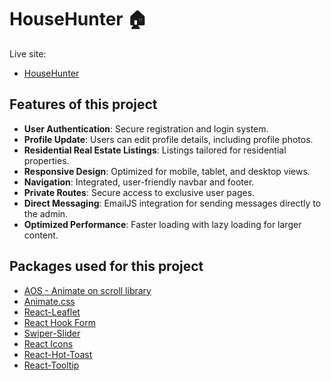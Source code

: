 # HouseHunter 🏠

Live site:

- [HouseHunter](https://hilarious-bienenstitch-88d57a.netlify.app/)

## Features of this project

- **User Authentication**: Secure registration and login system.
- **Profile Update**: Users can edit profile details, including profile photos.
- **Residential Real Estate Listings**: Listings tailored for residential properties.
- **Responsive Design**: Optimized for mobile, tablet, and desktop views.
- **Navigation**: Integrated, user-friendly navbar and footer.
- **Private Routes**: Secure access to exclusive user pages.
- **Direct Messaging**: EmailJS integration for sending messages directly to the admin.
- **Optimized Performance**: Faster loading with lazy loading for larger content.

## Packages used for this project

- [AOS - Animate on scroll library](https://www.npmjs.com/package/aos)
- [Animate.css](https://animate.style/)
- [React-Leaflet](https://react-leaflet.js.org/)
- [React Hook Form](https://react-hook-form.com/)
- [Swiper-Slider](https://swiperjs.com/)
- [React Icons](https://react-icons.github.io/react-icons/)
- [React-Hot-Toast](https://react-hot-toast.com/)
- [React-Tooltip](https://www.npmjs.com/package/react-tooltip)
